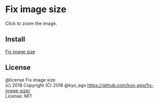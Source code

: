 # Fix image size

Click to zoom the image.

Install
-------
[Fix image size](https://chrome.google.com/webstore/detail/fix-image-size/laamjcphplahnbckfpklhppnfggjhkgb)

License
-------

@license Fix image size  
(c) 2018 Copyright (C) 2018 @kyo_ago https://github.com/kyo-ago/fix-image-size/  
License: MIT
